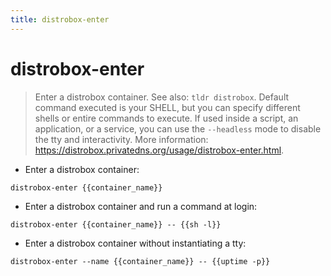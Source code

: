 ```yaml
---
title: distrobox-enter
---
```

# distrobox-enter

> Enter a distrobox container. See also: `tldr distrobox`.
> Default command executed is your SHELL, but you can specify different shells or entire commands to execute. If used inside a script, an application, or a service, you can use the `--headless` mode to disable the tty and interactivity.
> More information: <https://distrobox.privatedns.org/usage/distrobox-enter.html>.

- Enter a distrobox container:

`distrobox-enter {{container_name}}`

- Enter a distrobox container and run a command at login:

`distrobox-enter {{container_name}} -- {{sh -l}}`

- Enter a distrobox container without instantiating a tty:

`distrobox-enter --name {{container_name}} -- {{uptime -p}}`
